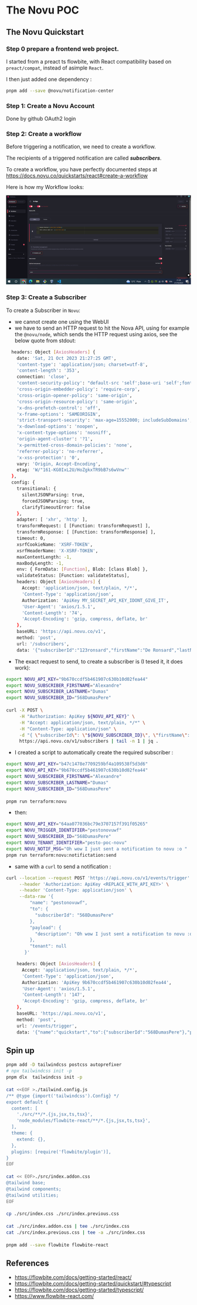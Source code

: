 # The Novu POC


## The Novu Quickstart


### Step 0 prepare a frontend web project.

I started from a preact ts flowbite, with React compatibility based on `preact/compat`, instead of asimple `React`.

I then just added one dependency :

```bash
pnpm add --save @novu/notification-center
```

### Step 1: Create a Novu Account

Done by github OAuth2 login

### Step 2: Create a workflow

Before triggering a notification, we need to create a workflow.

The recipients of a triggered notification are called _**subscribers**_.

To create a workflow, you have perfectly documented steps at https://docs.novu.co/quickstarts/react#create-a-workflow

Here is how my Workflow looks:

![wf](./docs/images/novu_workflow/configured_inapp_workflow_step.PNG)

### Step 3: Create a Subscriber

To create a Subscriber in `Novu`:

* we cannot create one using the WebUI
* we have to send an HTTP request to hit the Nova API, using for example the `@novu/node`, which sends the HTTP request using axios, see the below quote from stdout:

```bash
  headers: Object [AxiosHeaders] {
    date: 'Sat, 21 Oct 2023 21:27:25 GMT',
    'content-type': 'application/json; charset=utf-8',
    'content-length': '353',
    connection: 'close',
    'content-security-policy': "default-src 'self';base-uri 'self';font-src 'self' https: data:;form-action 'self';frame-ancestors 'self';img-src 'self' data:;object-src 'none';script-src 'self';script-src-attr 'none';style-src 'self' https: 'unsafe-inline';upgrade-insecure-requests",
    'cross-origin-embedder-policy': 'require-corp',
    'cross-origin-opener-policy': 'same-origin',
    'cross-origin-resource-policy': 'same-origin',
    'x-dns-prefetch-control': 'off',
    'x-frame-options': 'SAMEORIGIN',
    'strict-transport-security': 'max-age=15552000; includeSubDomains',
    'x-download-options': 'noopen',
    'x-content-type-options': 'nosniff',
    'origin-agent-cluster': '?1',
    'x-permitted-cross-domain-policies': 'none',
    'referrer-policy': 'no-referrer',
    'x-xss-protection': '0',
    vary: 'Origin, Accept-Encoding',
    etag: 'W/"161-KG0IxL2U/HoZgkxTR9bB7s6wVnw"'
  },
  config: {
    transitional: {
      silentJSONParsing: true,
      forcedJSONParsing: true,
      clarifyTimeoutError: false
    },
    adapter: [ 'xhr', 'http' ],
    transformRequest: [ [Function: transformRequest] ],
    transformResponse: [ [Function: transformResponse] ],
    timeout: 0,
    xsrfCookieName: 'XSRF-TOKEN',
    xsrfHeaderName: 'X-XSRF-TOKEN',
    maxContentLength: -1,
    maxBodyLength: -1,
    env: { FormData: [Function], Blob: [class Blob] },
    validateStatus: [Function: validateStatus],
    headers: Object [AxiosHeaders] {
      Accept: 'application/json, text/plain, */*',
      'Content-Type': 'application/json',
      Authorization: 'ApiKey MY_SECRET_API_KEY_IDONT_GIVE_IT',
      'User-Agent': 'axios/1.5.1',
      'Content-Length': '74',
      'Accept-Encoding': 'gzip, compress, deflate, br'
    },
    baseURL: 'https://api.novu.co/v1',
    method: 'post',
    url: '/subscribers',
    data: '{"subscriberId":"123ronsard","firstName":"De Ronsard","lastName":"Pierre"}'

```

* The exact request to send, to create a subscriber is (I tesed it, it does work):

```bash
export NOVU_API_KEY="9b670ccdf5b461907c630b10d02fea44"
export NOVU_SUBSCRIBER_FIRSTNAME="Alexandre"
export NOVU_SUBSCRIBER_LASTNAME="Dumas"
export NOVU_SUBSCRIBER_ID="568DumasPere"

curl -X POST \
     -H "Authorization: ApiKey ${NOVU_API_KEY}" \
     -H "Accept: application/json, text/plain, */*" \
     -H "Content-Type: application/json" \
     -d "{ \"subscriberId\": \"${NOVU_SUBSCRIBER_ID}\", \"firstName\": \"${NOVU_SUBSCRIBER_FIRSTNAME}\", \"lastName\": \"${NOVU_SUBSCRIBER_LASTNAME}\" }" \
     https://api.novu.co/v1/subscribers | tail -n 1 | jq .

```

* I created a script to automatically create the required subscriber :

```bash
export NOVU_API_KEY="b47c1478e7709259bf4a109538f5d3d6"
export NOVU_API_KEY="9b670ccdf5b461907c630b10d02fea44"
export NOVU_SUBSCRIBER_FIRSTNAME="Alexandre"
export NOVU_SUBSCRIBER_LASTNAME="Dumas"
export NOVU_SUBSCRIBER_ID="568DumasPere"

pnpm run terraform:novu
```

* then:

```bash
export NOVU_API_KEY="64aa077036bc79e3707157f391f05265"
export NOVU_TRIGGER_IDENTIFIER="pestonovuwf"
export NOVU_SUBSCRIBER_ID="568DumasPere"
export NOVU_TENANT_IDENTIFIER="pesto-poc-novu"
export NOVU_NOTIF_MSG="Oh wow I just sent a notification to novu :o "
pnpm run terraform:novu:notifictation:send

```
* same with a `curl` to send a notification : 

```bash
curl --location --request POST 'https://api.novu.co/v1/events/trigger' \
     --header 'Authorization: ApiKey <REPLACE_WITH_API_KEY>' \
     --header 'Content-Type: application/json' \
     --data-raw '{
         "name": "pestonovuwf",
         "to": {
           "subscriberId": "568DumasPere"
         },
         "payload": {
           "description": "Oh wow I just sent a notification to novu :o "
         },
         "tenant": null
       }'
```

```bash
    headers: Object [AxiosHeaders] {
      Accept: 'application/json, text/plain, */*',
      'Content-Type': 'application/json',
      Authorization: 'ApiKey 9b670ccdf5b461907c630b10d02fea44',
      'User-Agent': 'axios/1.5.1',
      'Content-Length': '147',
      'Accept-Encoding': 'gzip, compress, deflate, br'
    },
    baseURL: 'https://api.novu.co/v1',
    method: 'post',
    url: '/events/trigger',
    data: '{"name":"quickstart","to":{"subscriberId":"568DumasPere"},"payload":{"description":"Oh wow I just sent a notification to novu :o "},"overrides":{}}'

```

## Spin up


```bash
pnpm add -D tailwindcss postcss autoprefixer
# npx tailwindcss init -p
pnpm dlx  tailwindcss init -p

cat <<EOF >./tailwind.config.js
/** @type {import('tailwindcss').Config} */
export default {
  content: [
    './src/**/*.{js,jsx,ts,tsx}',
    'node_modules/flowbite-react/**/*.{js,jsx,ts,tsx}',
  ],
  theme: {
    extend: {},
  },
  plugins: [require('flowbite/plugin')],
}
EOF

cat << EOF>./src/index.addon.css
@tailwind base;
@tailwind components;
@tailwind utilities;
EOF

cp ./src/index.css ./src/index.previous.css

cat ./src/index.addon.css | tee ./src/index.css
cat ./src/index.previous.css | tee -a ./src/index.css

pnpm add --save flowbite flowbite-react


```


## References

* https://flowbite.com/docs/getting-started/react/
* https://flowbite.com/docs/getting-started/quickstart/#typescript
* https://flowbite.com/docs/getting-started/typescript/
* https://www.flowbite-react.com/